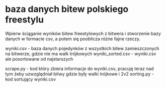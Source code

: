# baza danych bitew polskiego freestylu

Wpierw ściąganie wyników bitew freestylowych z bitwera i stworzenie bazy danych w formacie csv, a potem się pooblicza różne fajne rzeczy. 

wyniki.csv - baza danych pojedynków z wszystkich bitew zamieszczonych na bitwerze, gdzie nie ma walk trójkowych
wyniki_sorted.csv - wyniki.csv ale posortowane od najstarszych

scrape.py - kod który zbiera informacje do wyniki.csv, pracuję teraz nad tym żeby uzwzględniał bitwy gdzie były walki trójkowe i 2v2 
sorting.py - kod sortujący wyniki.csv
